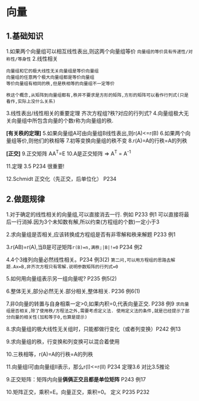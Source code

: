 # 向量

## 1.基础知识

1.如果两个向量组可以相互线性表出,则这两个向量组等价
  `向量组的等价具有传递性/对称性/等身性`
2.线性相关

```
向量组和它的极大线性无关向量组是等价向量组
向量组的任意两个极大向量组都是等价向量组
等价向量组有相同的秩,但是秩相等的向量组不一定等价
```

`秩这个概念,从矩阵到向量组都有,秩并不要求是方形的矩阵,方形的矩阵可以看作行列式(只是看作,实际上没什么关系)`

3.线性表出/线性相关的重要定理
齐次方程组?秩?对应的行列式?
4.向量组极大无关向量组中所包含向量的个数r称为向量组的秩.

**[有关秩的定理]**
5.如果向量组A可由向量组B线性表出,则r(A)<=r(B)
6.如果两个向量组等价,则他们的秩相等
7.初等变换向量组的秩不变
8.r(A)=A的行秩=A的列秩

**[正交]**
9.正交矩阵 AA<sup>T</sup>=E
10.A是正交矩阵 => A<sup>T</sup> = A<sup>-1</sup>

11.定理 3.5 P234 很重要!

12.Schmidt 正交化（先正交，后单位化） P234

## 2.做题规律

1.对于确定的线性相关的向量组,可以直接消去一行. 例如 P233 例1
  可以直接将最后一行消掉.因为3个未知数有解,所以约束(方程组的个数)一定小于3
  
2.求向量组是否相关,应该转换成方程组是否有非零解和秩来解题 P233 例1

3.r(AB)=r(A),当B是可逆矩阵`r(B)=n,满秩;|B|!=0` P234 例2

4.4个3维列向量必然线性相关。P234 例3(2)
`第二问,可以用方程组的思路去解题.Ax=B,非齐次方程只有零解.说明参数矩阵的行列式=0`

5.如何用向量组表示另一组向量呢? P235 例5(2)

6.整体无关,部分必然无关.部分相关,整体相关. P236 例6(1)

7.非0向量的转置与自身相乘一定>0,如果内积=0,代表向量正交. P238 例9
`求向量组是否相关,除了使用秩/方程法之外,需要考虑定义法.
使用定义法的条件,就是已经提示了部分向量的相关性(加和等于0,也算是提示)`


8.求向量组的极大线性无关组时，只能都做行变化（或者列变换）P242 例13

9.求向量组的秩，行变换和列变换可以混合着使用

10.三秩相等，r(A)=A的行秩=A的列秩

11.向量组I可由向量组II表示，那么r(I)<=r(II) P234 定理3.6 对比3.5推论

9.正交矩阵：矩阵内向量**俩俩正交且都是单位矩阵** P243 例17

10.矩阵正交，乘积=E。向量正交，乘积=0。 定义 P235 P232


